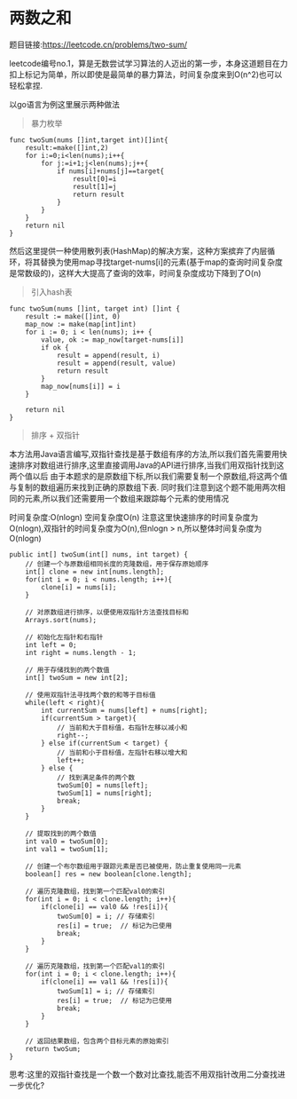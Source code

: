 # 两数之和


题目链接:https://leetcode.cn/problems/two-sum/


leetcode编号no.1，算是无数尝试学习算法的人迈出的第一步，本身这道题目在力扣上标记为简单，所以即使是最简单的暴力算法，时间复杂度来到O(n^2)也可以轻松拿捏.

以go语言为例这里展示两种做法

> 暴力枚举

```
func twoSum(nums []int,target int)[]int{
    result:=make([]int,2)
    for i:=0;i<len(nums);i++{
        for j:=i+1;j<len(nums);j++{
            if nums[i]+nums[j]==target{
                result[0]=i
                result[1]=j
                return result
            }
        }
    }
    return nil
}
```

然后这里提供一种使用散列表(HashMap)的解决方案，这种方案摈弃了内层循环，将其替换为使用map寻找target-nums[i]的元素(基于map的查询时间复杂度是常数级的)，这样大大提高了查询的效率，时间复杂度成功下降到了O(n)

> 引入hash表

```
func twoSum(nums []int, target int) []int {
	result := make([]int, 0)
	map_now := make(map[int]int)
	for i := 0; i < len(nums); i++ {
		value, ok := map_now[target-nums[i]]
		if ok {
			result = append(result, i)
			result = append(result, value)
			return result
		}
		map_now[nums[i]] = i
	}

	return nil
}
```

> 排序 + 双指针

本方法用Java语言编写,双指针查找是基于数组有序的方法,所以我们首先需要用快速排序对数组进行排序,这里直接调用Java的API进行排序,当我们用双指针找到这两个值以后
由于本题求的是原数组下标,所以我们需要复制一个原数组,将这两个值与复制的数组遍历来找到正确的原数组下表.
同时我们注意到这个题不能用两次相同的元素,所以我们还需要用一个数组来跟踪每个元素的使用情况

时间复杂度:O(nlogn) 空间复杂度O(n)
注意这里快速排序的时间复杂度为O(nlogn),双指针的时间复杂度为O(n),但nlogn > n,所以整体时间复杂度为O(nlogn)
```
public int[] twoSum(int[] nums, int target) {
    // 创建一个与原数组相同长度的克隆数组，用于保存原始顺序
    int[] clone = new int[nums.length];
    for(int i = 0; i < nums.length; i++){
        clone[i] = nums[i];
    }
    
    // 对原数组进行排序，以便使用双指针方法查找目标和
    Arrays.sort(nums);
    
    // 初始化左指针和右指针
    int left = 0;
    int right = nums.length - 1;
    
    // 用于存储找到的两个数值
    int[] twoSum = new int[2];
    
    // 使用双指针法寻找两个数的和等于目标值
    while(left < right){
        int currentSum = nums[left] + nums[right];
        if(currentSum > target){
            // 当前和大于目标值，右指针左移以减小和
            right--;
        } else if(currentSum < target) {
            // 当前和小于目标值，左指针右移以增大和
            left++;
        } else {
            // 找到满足条件的两个数
            twoSum[0] = nums[left];
            twoSum[1] = nums[right];
            break;
        }
    }
    
    // 提取找到的两个数值
    int val0 = twoSum[0];
    int val1 = twoSum[1];
    
    // 创建一个布尔数组用于跟踪元素是否已被使用，防止重复使用同一元素
    boolean[] res = new boolean[clone.length];
    
    // 遍历克隆数组，找到第一个匹配val0的索引
    for(int i = 0; i < clone.length; i++){
        if(clone[i] == val0 && !res[i]){
            twoSum[0] = i; // 存储索引
            res[i] = true;  // 标记为已使用
            break;
        }
    }
    
    // 遍历克隆数组，找到第一个匹配val1的索引
    for(int i = 0; i < clone.length; i++){
        if(clone[i] == val1 && !res[i]){
            twoSum[1] = i; // 存储索引
            res[i] = true;  // 标记为已使用
            break;
        }
    }
    
    // 返回结果数组，包含两个目标元素的原始索引
    return twoSum;
}
```
思考:这里的双指针查找是一个数一个数对比查找,能否不用双指针改用二分查找进一步优化?



